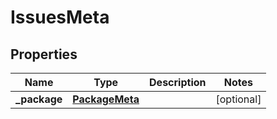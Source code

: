 

# IssuesMeta


## Properties

| Name | Type | Description | Notes |
|------------ | ------------- | ------------- | -------------|
|**_package** | [**PackageMeta**](PackageMeta.md) |  |  [optional] |



